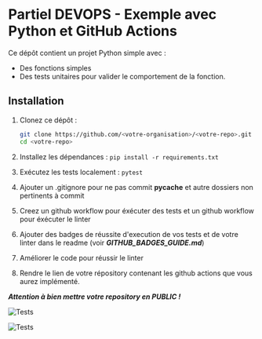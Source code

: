 # Partiel DEVOPS - Exemple avec Python et GitHub Actions

Ce dépôt contient un projet Python simple avec :

- Des fonctions simples
- Des tests unitaires pour valider le comportement de la fonction.

## Installation

1. Clonez ce dépôt :

   ```bash
   git clone https://github.com/<votre-organisation>/<votre-repo>.git
   cd <votre-repo>

   ```
2. Installez les dépendances :
   ``pip install -r requirements.txt``
3. Exécutez les tests localement :
   ``pytest``
4. Ajouter un .gitignore pour ne pas commit __pycache__ et autre dossiers non pertinents à commit
5. Creez un github workflow pour éxécuter des tests et  un github workflow pour éxécuter le linter
6. Ajouter des badges de réussite d'execution de vos tests et de votre linter dans le readme (voir ***GITHUB_BADGES_GUIDE.md***)
7. Améliorer le code pour réussir le linter
8. Rendre le lien de votre répository contenant les github actions que vous aurez implémenté.

***Attention à bien mettre votre repository en PUBLIC !***


![Tests](https://github.com/JosCousin/PARTIEL_3INFO_DEVOPS/actions/workflows/Test.yml/badge.svg)

![Tests](https://github.com/JosCousin/PARTIEL_3INFO_DEVOPS/actions/workflows/Test.yml/badge.svg)
